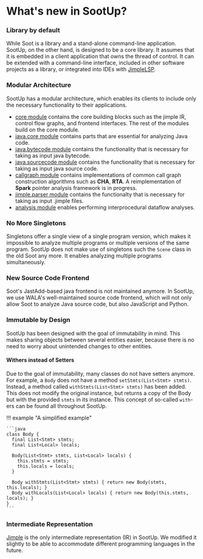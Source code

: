 # What's new in SootUp?

### Library by default

While Soot is a library and a stand-alone command-line application. SootUp, on the other hand, is designed to be a core library.
It assumes that it is embedded in a client application that owns the thread of control.
It can be extended with a command-line interface, included in other software projects as a library, or integrated into IDEs with [JimpleLSP](https://github.com/swissiety/Jimplelsp).

### Modular Architecture

SootUp has a modular architecture, which enables its clients to include only the necessary functionality to their applications.

- [core module](https://github.com/soot-oss/SootUp/tree/develop/sootup.core) contains the core building blocks such as the jimple IR, control flow graphs, and frontend interfaces. The rest of the modules build on the core module.
- [java.core module](https://github.com/soot-oss/SootUp/tree/develop/sootup.java.core) contains parts that are essential for analyzing Java code.
- [java.bytecode module](https://github.com/soot-oss/SootUp/tree/develop/sootup.java.bytecode) contains the functionality that is necessary for taking as input java bytecode.
- [java.sourcecode module](https://github.com/soot-oss/SootUp/tree/develop/sootup.java.sourcecode) contains the functionality that is necessary for taking as input java source code.
- [callgraph module](https://github.com/soot-oss/SootUp/tree/develop/sootup.callgraph) contains implementations of common call graph construction algorithms such as **CHA**, **RTA**. A reimplementation of **Spark** pointer analysis framework is in progress.
- [jimple.parser module](https://github.com/soot-oss/SootUp/tree/develop/sootup.jimple.parser) contains the functionalty that is necessary for taking as input .jimple files.
- [analysis module](https://github.com/soot-oss/SootUp/tree/develop/sootup.analysis) enables performing interprocedural dataflow analyses.

### No More Singletons

Singletons offer a single view of a single program version, which makes it impossible to analyze multiple programs or multiple versions of the same program.
SootUp does not make use of singletons such the `Scene` class in the old Soot any more. It enables analyzing multiple programs simultaneously.

### New Source Code Frontend

Soot's JastAdd-based java frontend is not maintained anymore.
In SootUp, we use WALA's well-maintained source code frontend, which will not only allow Soot to analyze Java source code, but also JavaScript and Python.

### Immutable by Design

SootUp has been designed with the goal of immutability in mind.
This makes sharing objects between several entities easier, because there is no need to worry about unintended changes to other entities.

#### Withers instead of Setters

Due to the goal of immutability, many classes do not have setters anymore.
For example, a `Body` does not have a method `setStmts(List<Stmt> stmts)`.
Instead, a method called `withStmts(List<Stmt> stmts)` has been added.
This does not modify the original instance, but returns a copy of the Body but with the provided `stmts` in its instance.
This concept of so-called `with`-ers can be found all throughout SootUp.

!!! example "A simplified example"

    ```java
    class Body {
      final List<Stmt> stmts;
      final List<Local> locals;
    
      Body(List<Stmt> stmts, List<Local> locals) {
        this.stmts = stmts;
        this.locals = locals;
      }  
    
      Body withStmts(List<Stmt> stmts) { return new Body(stmts, this.locals); }
      Body withLocals(List<Local> locals) { return new Body(this.stmts, locals); }
    }
    ```



### Intermediate Representation

[Jimple](jimple.md) is the only intermediate representation (IR) in SootUp. We modified it slightly to be able to accommodate different programming languages in the future.

